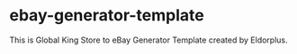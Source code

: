 # ebay-generator-template
This is Global King Store to eBay Generator Template created by Eldorplus.
